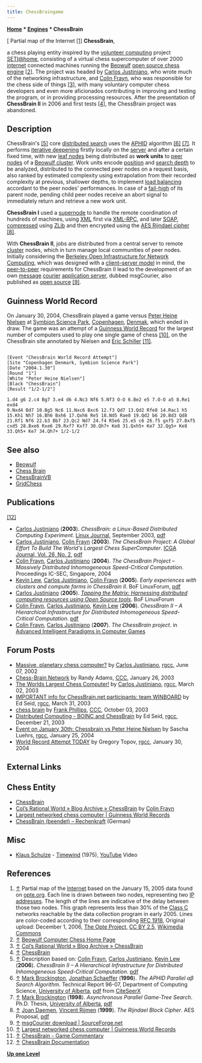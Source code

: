 ```yaml
---
title: ChessBraingame
---
```

**[Home](Home "Home") * [Engines](Engines "Engines") * ChessBrain**

\[ Partial map of the Internet <a id="cite-note-1" href="#cite-ref-1">[1]</a>
**ChessBrain**,

a chess playing entity inspired by the [volunteer computing](https://en.wikipedia.org/wiki/Volunteer_computing) project [SETI@home](https://en.wikipedia.org/wiki/SETI@home), consisting of a virtual chess supercomputer of over 2000 [internet](https://en.wikipedia.org/wiki/Internet) connected machines running the [Beowulf](Beowulf "Beowulf") [open source chess engine](Category:Open_Source "Category:Open Source") <a id="cite-note-2" href="#cite-ref-2">[2]</a>. The project was headed by [Carlos Justiniano](Carlos_Justiniano "Carlos Justiniano"), who wrote much of the networking infrastructure, and [Colin Frayn](Colin_Frayn "Colin Frayn"), who was responsible for the chess side of things <a id="cite-note-3" href="#cite-ref-3">[3]</a>, with many voluntary computer chess developers and even more aficionados contributing in improving and testing the program, or in providing processing resources. After the presentation of **ChessBrain II** in 2006 and first tests <a id="cite-note-4" href="#cite-ref-4">[4]</a>, the ChessBrain project was abandoned.

## Description

ChessBrain's <a id="cite-note-5" href="#cite-ref-5">[5]</a> core [distributed search](Parallel_Search "Parallel Search") uses the [APHID](APHID "APHID") algorithm <a id="cite-note-6" href="#cite-ref-6">[6]</a> <a id="cite-note-7" href="#cite-ref-7">[7]</a>. It performs [iterative deepening](Iterative_Deepening "Iterative Deepening") firstly locally on the [server](<https://en.wikipedia.org/wiki/Server_(computing)>) and after a certain fixed time, with new [leaf nodes](Leaf_Node "Leaf Node") being distributed as **work units** to [peer nodes](https://en.wikipedia.org/wiki/Peer-to-peer) of a [Beowulf cluster](https://en.wikipedia.org/wiki/Beowulf_cluster). Work units encode [position](Chess_Position "Chess Position") and [search depth](Depth "Depth") to be analyzed, distributed to the connected peer nodes on a request basis, also ranked by estimated complexity using extrapolation from their recorded complexity at previous, shallower depths, to implement [load balancing](<https://en.wikipedia.org/wiki/Load_balancing_(computing)>) accordant to the peer nodes' performances. In case of a [fail-high](Fail-High "Fail-High") of its parent node, pending child peer nodes receive an abort signal to immediately return and retrieve a new work unit.

**ChessBrain I** used a [supernode](<https://en.wikipedia.org/wiki/Supernode_(networking)>) to handle the remote coordination of hundreds of machines, using [XML](https://en.wikipedia.org/wiki/XML) first via [XML-RPC](https://en.wikipedia.org/wiki/XML-RPC), and later [SOAP](https://en.wikipedia.org/wiki/SOAP), [compressed](https://en.wikipedia.org/wiki/Data_compression) using [ZLib](https://en.wikipedia.org/wiki/Zlib) and then encrypted using the [AES Rijndael cipher](https://en.wikipedia.org/wiki/Advanced_Encryption_Standard) <a id="cite-note-8" href="#cite-ref-8">[8]</a>.

With **ChessBrain II**, jobs are distributed from a central server to remote [cluster](https://en.wikipedia.org/wiki/Computer_cluster) nodes, which in turn manage local communities of peer nodes. Initially considering the [Berkeley Open Infrastructure for Network Computing](https://en.wikipedia.org/wiki/Berkeley_Open_Infrastructure_for_Network_Computing), which was designed with a [client–server model](https://en.wikipedia.org/wiki/Client%E2%80%93server_model) in mind, the [peer-to-peer](https://en.wikipedia.org/wiki/Peer-to-peer) requirements for ChessBrain II lead to the development of an own [message](https://en.wikipedia.org/wiki/Message) [courier](https://en.wikipedia.org/wiki/Courier) [application server](https://en.wikipedia.org/wiki/Application_server), dubbed msgCourier, also published as [open source](https://en.wikipedia.org/wiki/Source_code) <a id="cite-note-9" href="#cite-ref-9">[9]</a>.

## Guinness World Record

On January 30, 2004, ChessBrain played a game versus [Peter Heine Nielsen](https://en.wikipedia.org/wiki/Peter_Heine_Nielsen) at [Symbion Science Park](https://en.wikipedia.org/wiki/Symbion_Science_Park), [Copenhagen](https://en.wikipedia.org/wiki/Copenhagen), [Denmak](https://en.wikipedia.org/wiki/Denmark), which ended in draw. The game was an attempt of a [Guinness World Record](https://en.wikipedia.org/wiki/Guinness_World_Records) for the largest number of computers used to play one single game of chess <a id="cite-note-10" href="#cite-ref-10">[10]</a>, on the ChessBrain site annotated by Nielsen and [Eric Schiller](Eric_Schiller "Eric Schiller") <a id="cite-note-11" href="#cite-ref-11">[11]</a>.

```

[Event "ChessBrain World Record Attempt"]
[Site "Copenhagen Denmark, Symbion Science Park"]
[Date "2004.1.30"]
[Round "1"]
[White "Peter Heine Nielsen"]
[Black "ChessBrain"]
[Result "1/2-1/2"]

1.d4 g6 2.c4 Bg7 3.e4 d6 4.Nc3 Nf6 5.Nf3 O-O 6.Be2 e5 7.O-O a5 8.Re1 exd4 
9.Nxd4 Bd7 10.Bg5 Nc6 11.Nxc6 Bxc6 12.f3 Qd7 13.Qd2 Rfe8 14.Rac1 h5 
15.Kh1 Nh7 16.Bh6 Bxh6 17.Qxh6 Re5 18.Nd5 Rae8 19.Qd2 b6 20.Bd3 Qd8 
21.Rf1 Nf6 22.b3 Bb7 23.Qc2 Nd7 24.f4 R5e6 25.e5 c6 26.f5 gxf5 27.Bxf5 
cxd5 28.Bxe6 Rxe6 29.Rxf7 Kxf7 30.Qh7+ Ke8 31.Qxh5+ Ke7 32.Qg5+ Ke8 
33.Qh5+ Ke7 34.Qh7+ 1/2-1/2

```

## See also

- [Beowulf](Beowulf "Beowulf")
- [Chess Brain](Chess_Brain "Chess Brain")
- [ChessBrainVB](ChessBrainVB "ChessBrainVB")
- [GridChess](GridChess "GridChess")

## Publications

<a id="cite-note-12" href="#cite-ref-12">[12]</a>

- [Carlos Justiniano](Carlos_Justiniano "Carlos Justiniano") (**2003**). *ChessBrain: a Linux-Based Distributed Computing Experiment*. [Linux Journal](https://en.wikipedia.org/wiki/Linux_Journal), September 2003, [pdf](http://chessbrain.net/docs/cblinuxjournal0903.pdf)
- [Carlos Justiniano](Carlos_Justiniano "Carlos Justiniano"), [Colin Frayn](Colin_Frayn "Colin Frayn") (**2003**). *The ChessBrain Project: A Global Effort To Build The World's Largest Chess SuperComputer*. [ICGA Journal, Vol. 26, No. 2](ICGA_Journal#26_2 "ICGA Journal"), [pdf](http://chessbrain.net/docs/thechessbrainproject.pdf)
- [Colin Frayn](Colin_Frayn "Colin Frayn"), [Carlos Justiniano](Carlos_Justiniano "Carlos Justiniano") (**2004**). *The ChessBrain Project – Massively Distributed Inhomogeneous Speed-Critical Computation*. Proceedings IC-SEC, Singapore, 2004
- [Kevin Lew](Kevin_Lew "Kevin Lew"), [Carlos Justiniano](Carlos_Justiniano "Carlos Justiniano"), [Colin Frayn](Colin_Frayn "Colin Frayn") (**2005**). *Early experiences with clusters and compute farms in ChessBrain II*. BoF LinuxForum, [pdf](http://chessbrain.net/docs/ccfcb2.pdf)
- [Carlos Justiniano](Carlos_Justiniano "Carlos Justiniano") (**2005**). *[Tapping the Matrix: Harnessing distributed computing resources using Open Source tools](http://chessbrain.net/LFBOF2005/tappingthematrix.html)*. BoF LinuxForum
- [Colin Frayn](Colin_Frayn "Colin Frayn"), [Carlos Justiniano](Carlos_Justiniano "Carlos Justiniano"), [Kevin Lew](Kevin_Lew "Kevin Lew") (**2006**). *ChessBrain II – A Hierarchical Infrastructure for Distributed Inhomogeneous Speed-Critical Computation*. [pdf](http://www.chessbrain.net/docs/chessbrainII.pdf)
- [Colin Frayn](Colin_Frayn "Colin Frayn"), [Carlos Justiniano](Carlos_Justiniano "Carlos Justiniano") (**2007**). *The ChessBrain project*. in [Advanced Intelligent Paradigms in Computer Games](http://www.springer.com/engineering/book/978-3-540-72704-0)

## Forum Posts

- [Massive, planetary chess computer?](https://groups.google.com/d/msg/rec.games.chess.computer/IRuxdsriHpE/dXzux4fNgDsJ) by [Carlos Justiniano](Carlos_Justiniano "Carlos Justiniano"), [rgcc](Computer_Chess_Forums "Computer Chess Forums"), June 07, 2002
- [Chess-Brain Network](https://www.stmintz.com/ccc/index.php?id=279522) by Randy Adams, [CCC](CCC "CCC"), January 26, 2003
- [The Worlds Largest Chess Computer!](https://groups.google.com/d/msg/rec.games.chess.computer/od8sh6iy_xU/h3TewITgHh0J) by [Carlos Justiniano](Carlos_Justiniano "Carlos Justiniano"), [rgcc](Computer_Chess_Forums "Computer Chess Forums"), March 02, 2003
- [IMPORTANT info for ChessBrain.net participants: team WINBOARD](https://groups.google.com/d/msg/rec.games.chess.computer/Y8JyXNBUO5c/0SC13qPrCtcJ) by Ed Seid, [rgcc](Computer_Chess_Forums "Computer Chess Forums"), March 31, 2003
- [chess brain](https://www.stmintz.com/ccc/index.php?id=288743) by [Frank Phillips](Frank_Phillips "Frank Phillips"), [CCC](CCC "CCC"), October 03, 2003
- [Distributed Computing - BOINC and ChessBrain](https://groups.google.com/d/msg/rec.games.chess.computer/jemmVlFzazM/fIaxeukUTBgJ) by Ed Seid, [rgcc](Computer_Chess_Forums "Computer Chess Forums"), December 21, 2003
- [Event on January 30th: Chessbrain vs Peter Heine Nielsen](https://groups.google.com/d/msg/rec.games.chess.computer/lDxckrXYuNI/z4lGX79ErGcJ) by Sascha Luehrs, [rgcc](Computer_Chess_Forums "Computer Chess Forums"), January 25, 2004
- [World Record Attempt TODAY](https://groups.google.com/d/msg/rec.games.chess.computer/gjg4ns5gves/WO1G5_4bQ1cJ) by Gregory Topov, [rgcc](Computer_Chess_Forums "Computer Chess Forums"), January 30, 2004

## External Links

## Chess Entity

- [ChessBrain](http://chessbrain.net/)
- [Col’s Rational World » Blog Archive » ChessBrain](http://frayn.net/blog/?p=662) by [Colin Frayn](Colin_Frayn "Colin Frayn")
- [Largest networked chess computer | Guinness World Records](http://www.guinnessworldrecords.com/world-records/largest-networked-chess-computer/)
- [ChessBrain (beendet) – Rechenkraft](<http://www.rechenkraft.net/wiki/ChessBrain_(beendet)>) (German)

## Misc

- [Klaus Schulze](Category:Klaus_Schulze "Category:Klaus Schulze") - [Timewind](https://en.wikipedia.org/wiki/Timewind) (1975), [YouTube](https://en.wikipedia.org/wiki/YouTube) Video

## References

1. <a id="cite-ref-1" href="#cite-note-1">↑</a> Partial map of the [Internet](https://en.wikipedia.org/wiki/Internet) based on the January 15, 2005 data found on [opte.org](http://www.opte.org/maps/). Each line is drawn between two nodes, representing two [IP addresses](https://en.wikipedia.org/wiki/IP_address). The length of the lines are indicative of the delay between those two nodes. This graph represents less than 30% of the [Class C](https://en.wikipedia.org/wiki/Classful_network) networks reachable by the data collection program in early 2005. Lines are color-coded according to their corresponding [RFC 1918](https://tools.ietf.org/html/rfc1918), Original upload: December 1, 2006, [The Opte Project](http://www.opte.org/), [CC BY 2.5](https://creativecommons.org/licenses/by/2.5/deed.en), [Wikimedia Commons](https://en.wikipedia.org/wiki/Wikimedia_Commons)
1. <a id="cite-ref-2" href="#cite-note-2">↑</a> [Beowulf Computer Chess Home Page](http://www.frayn.net/beowulf/)
1. <a id="cite-ref-3" href="#cite-note-3">↑</a> [Col’s Rational World » Blog Archive » ChessBrain](http://frayn.net/blog/?p=662)
1. <a id="cite-ref-4" href="#cite-note-4">↑</a> [ChessBrain](http://chessbrain.net/)
1. <a id="cite-ref-5" href="#cite-note-5">↑</a> Description based on: [Colin Frayn](Colin_Frayn "Colin Frayn"), [Carlos Justiniano](Carlos_Justiniano "Carlos Justiniano"), [Kevin Lew](Kevin_Lew "Kevin Lew") (**2006**). *ChessBrain II – A Hierarchical Infrastructure for Distributed Inhomogeneous Speed-Critical Computation*. [pdf](http://www.chessbrain.net/docs/chessbrainII.pdf)
1. <a id="cite-ref-6" href="#cite-note-6">↑</a> [Mark Brockington](Mark_Brockington "Mark Brockington"), [Jonathan Schaeffer](Jonathan_Schaeffer "Jonathan Schaeffer") (**1996**). *The APHID Parallel αβ Search Algorithm*. Technical Report 96-07, Department of Computing Science, [University of Alberta](University_of_Alberta "University of Alberta"), [pdf](http://citeseerx.ist.psu.edu/viewdoc/download?doi=10.1.1.23.8215&rep=rep1&type=pdf) from [CiteSeerX](https://en.wikipedia.org/wiki/CiteSeerX)
1. <a id="cite-ref-7" href="#cite-note-7">↑</a> [Mark Brockington](Mark_Brockington "Mark Brockington") (**1998**). *Asynchronous Parallel Game-Tree Search*. Ph.D. Thesis, [University of Alberta](University_of_Alberta "University of Alberta"), [pdf](http://www.collectionscanada.gc.ca/obj/s4/f2/dsk2/ftp02/NQ29023.pdf)
1. <a id="cite-ref-8" href="#cite-note-8">↑</a> [Joan Daemen](Mathematician#JDaemen "Mathematician"), [Vincent Rijmen](Mathematician#VRijmen "Mathematician") (**1999**). *The Rijndael Block Cipher*. AES Proposal, [pdf](http://www.cryptosoft.de/docs/Rijndael.pdf)
1. <a id="cite-ref-9" href="#cite-note-9">↑</a> [msgCourier download | SourceForge.net](https://sourceforge.net/projects/msgcourier/)
1. <a id="cite-ref-10" href="#cite-note-10">↑</a> [Largest networked chess computer | Guinness World Records](http://www.guinnessworldrecords.com/world-records/largest-networked-chess-computer/)
1. <a id="cite-ref-11" href="#cite-note-11">↑</a> [ChessBrain - Game Commentary](http://chessbrain.net/games.html)
1. <a id="cite-ref-12" href="#cite-note-12">↑</a> [ChessBrain Documentation](http://chessbrain.net/documentation.html)

**[Up one Level](Engines "Engines")**

